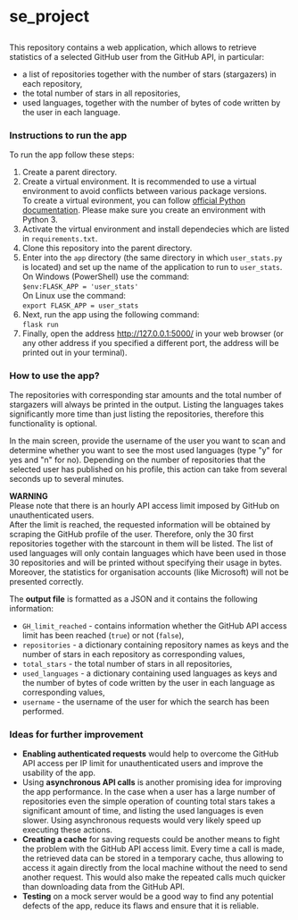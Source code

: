 # se_project

## 
This repository contains a web application, which allows to retrieve statistics of a selected GitHub user from the GitHub API, in particular:
- a list of repositories together with the number of stars (stargazers) in each repository, 
- the total number of stars in all repositories, 
- used languages, together with the number of bytes of code written by the user in each language.


### Instructions to run the app

To run the app follow these steps:  
1. Create a parent directory.  
2. Create a virtual environment. It is recommended to use a virtual environment to avoid conflicts between various package versions.   
To create a virtual evironment, you can follow [official Python documentation](https://docs.python.org/3/tutorial/venv.html#creating-virtual-environments). Please make sure you create an environment with Python 3.  
3. Activate the virtual environment and install dependecies which are listed in `requirements.txt`.  
4. Clone this repository into the parent directory.  
5. Enter into the `app` directory (the same directory in which `user_stats.py` is located) and set up the name of the application to run to `user_stats`.  
On Windows (PowerShell) use the command:  
`$env:FLASK_APP = 'user_stats'`  
On Linux use the command:  
`export FLASK_APP = user_stats`  
6. Next, run the app using the following command:  
`flask run`  
7. Finally, open the address http://127.0.0.1:5000/ in your web browser (or any other address if you specified a different port, the address will be printed out in your terminal).  
  

### How to use the app?
  
The repositories with corresponding star amounts and the total number of stargazers will always be printed in the output. Listing the languages takes significantly more time than just listing the repositories, therefore this functionality is optional.
  
In the main screen, provide the username of the user you want to scan and determine whether you want to see the most used languages (type "y" for yes and "n" for no). Depending on the number of repositories that the selected user has published on his profile, this action can take from several seconds up to several minutes.  
  
**WARNING**  
Please note that there is an hourly API access limit imposed by GitHub on unauthenticated users.   
After the limit is reached, the requested information will be obtained by scraping the GitHub profile of the user. Therefore, only the 30 first repositories together with the starcount in them will be listed. The list of used languages will only contain languages which have been used in those 30 repositories and will be printed without specifying their usage in bytes. Moreover, the statistics for organisation accounts (like Microsoft) will not be presented correctly.  
  
The **output file** is formatted as a JSON and it contains the following information:
- `GH_limit_reached` - contains information whether the GitHub API access limit has been reached (`true`) or not (`false`),
- `repositories` - a dictionary containing repository names as keys and the number of stars in each repository as corresponding values,
- `total_stars` - the total number of stars in all repositories,
- `used_languages` - a dictionary containing used languages as keys and the number of bytes of code written by the user in each language as corresponding values,
- `username` - the username of the user for which the search has been performed.
  
  
### Ideas for further improvement
- **Enabling authenticated requests** would help to overcome the GitHub API access per IP limit for unauthenticated users and improve the usability of the app.
- Using **asynchronous API calls** is another promising idea for improving the app performance. In the case when a user has a large number of repositories even the simple operation of counting total stars takes a significant amount of time, and listing the used languages is even slower. Using asynchronous requests would very likely speed up executing these actions.  
- **Creating a cache** for saving requests could be another means to fight the problem with the GitHub API access limit. Every time a call is made, the retrieved data can be stored in a temporary cache, thus allowing to access it again directly from the local machine without the need to send another request. This would also make the repeated calls much quicker than downloading data from the GitHub API.  
- **Testing** on a mock server would be a good way to find any potential defects of the app, reduce its flaws and ensure that it is reliable.  